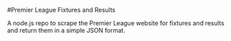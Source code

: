 #Premier League Fixtures and Results

A node.js repo to scrape the Premier League website for fixtures and results and return them in a simple JSON format.
